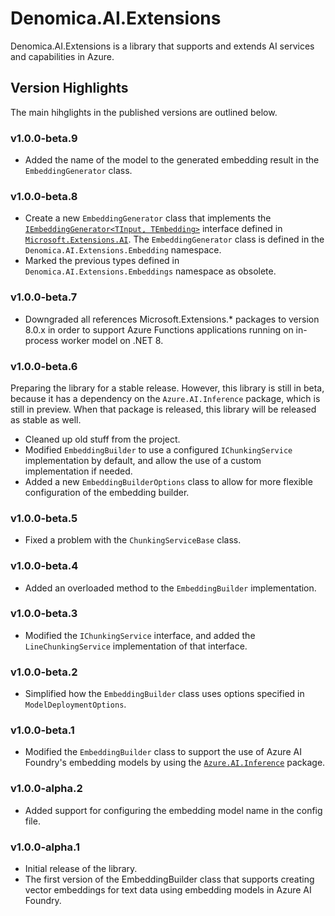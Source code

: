 # Denomica.AI.Extensions

Denomica.AI.Extensions is a library that supports and extends AI services and capabilities in Azure.

## Version Highlights

The main hihglights in the published versions are outlined below.

### v1.0.0-beta.9

- Added the name of the model to the generated embedding result in the `EmbeddingGenerator` class.

### v1.0.0-beta.8

- Create a new `EmbeddingGenerator` class that implements the [`IEmbeddingGenerator<TInput, TEmbedding>`](https://learn.microsoft.com/dotnet/api/microsoft.extensions.ai.iembeddinggenerator-2) interface defined in [`Microsoft.Extensions.AI`](https://www.nuget.org/packages/Microsoft.Extensions.AI). The `EmbeddingGenerator` class is defined in the `Denomica.AI.Extensions.Embedding` namespace.
- Marked the previous types defined in `Denomica.AI.Extensions.Embeddings` namespace as obsolete.

### v1.0.0-beta.7

- Downgraded all references Microsoft.Extensions.* packages to version 8.0.x in order to support Azure Functions applications running on in-process worker model on .NET 8.

### v1.0.0-beta.6

Preparing the library for a stable release. However, this library is still in beta, because it has a dependency on the `Azure.AI.Inference` package, which is still in preview. When that package is released, this library will be released as stable as well.

- Cleaned up old stuff from the project.
- Modified `EmbeddingBuilder` to use a configured `IChunkingService` implementation by default, and allow the use of a custom implementation if needed.
- Added a new `EmbeddingBuilderOptions` class to allow for more flexible configuration of the embedding builder.

### v1.0.0-beta.5

- Fixed a problem with the `ChunkingServiceBase` class.

### v1.0.0-beta.4

- Added an overloaded method to the `EmbeddingBuilder` implementation.

### v1.0.0-beta.3

- Modified the `IChunkingService` interface, and added the `LineChunkingService` implementation of that interface.

### v1.0.0-beta.2

- Simplified how the `EmbeddingBuilder` class uses options specified in `ModelDeploymentOptions`.

### v1.0.0-beta.1

- Modified the `EmbeddingBuilder` class to support the use of Azure AI Foundry's embedding models by using the [`Azure.AI.Inference`](https://www.nuget.org/packages/Azure.AI.Inference) package.

### v1.0.0-alpha.2

- Added support for configuring the embedding model name in the config file.

### v1.0.0-alpha.1

- Initial release of the library.
- The first version of the EmbeddingBuilder class that supports creating vector embeddings for text data using embedding models in Azure AI Foundry.